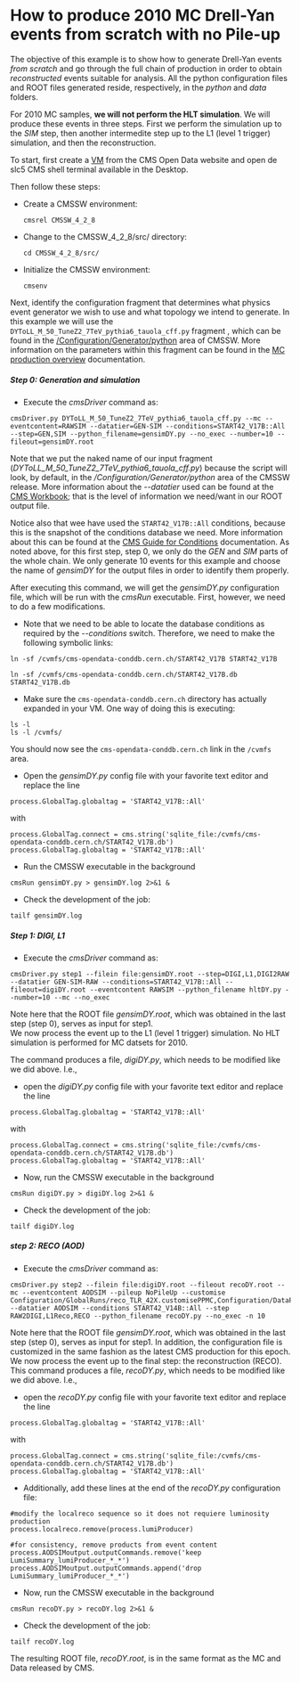 # How to produce 2010 MC Drell-Yan events from scratch with no Pile-up

The objective of this example is to show how to generate Drell-Yan events *from scratch* and go through the full chain of
production in order to obtain *reconstructed* events suitable for analysis.  All the python configuration files and ROOT files generated reside, respectively, in the *python* and *data* folders. 

For 2010 MC samples, **we will not perform the HLT simulation**.  We will produce these events in three steps.  First we perform the simulation up to the *SIM* step, then another intermedite step
up to the L1 (level 1 trigger) simulation, and then the reconstruction. 

To start, first create a [VM](http://opendata.cern.ch/record/250 "CMS Open Data Portal") from the CMS Open Data website 
and open de slc5 CMS shell terminal available in the Desktop.

Then follow these steps:

- Create a CMSSW environment: 

    ```
    cmsrel CMSSW_4_2_8
    ```

- Change to the CMSSW_4_2_8/src/ directory:

    ```
    cd CMSSW_4_2_8/src/
    ```

- Initialize the CMSSW environment:

  ```
  cmsenv
  ```

Next, identify the configuration fragment that determines what physics event generator we wish to use and what topology we intend to generate.  In
this example we will use the `DYToLL_M_50_TuneZ2_7TeV_pythia6_tauola_cff.py` fragment , which can be found in the [/Configuration/Generator/python](https://github.com/cms-sw/cmssw/tree/CMSSW_4_2_X/Configuration/Generator/python) area of CMSSW.  More information on the parameters within this
fragment can be found in the [MC production overview](/docs/cms-mc-production-overview) documentation.

##### Step 0: Generation and simulation

- Execute the *cmsDriver* command as:

```
cmsDriver.py DYToLL_M_50_TuneZ2_7TeV_pythia6_tauola_cff.py --mc --eventcontent=RAWSIM --datatier=GEN-SIM --conditions=START42_V17B::All --step=GEN,SIM --python_filename=gensimDY.py --no_exec --number=10 --fileout=gensimDY.root
```

Note that we put the naked name of our input fragment (*DYToLL_M_50_TuneZ2_7TeV_pythia6_tauola_cff.py*) because the script will look, by default, in
the */Configuration/Generator/python* area of the CMSSW release.  More information about the *--datatier* used can be found at the [CMS Workbook](https://twiki.cern.ch/twiki/bin/view/CMSPublic/WorkBookDataFormats); that is the level of information we need/want in our ROOT output file.  

Notice also that wee have used
the `START42_V17B::All` conditions, because this is the snapshot of the conditions database we need.  More information about this can
be found at the [CMS Guide for Conditions](docs/cms-guide-for-condition-database) documentation.  As noted above, for this first step, step 0, we
only do the *GEN* and *SIM* parts of the whole chain.  We only generate 10 events for this example and choose the name of *gensimDY* for the output files
in order to identify them properly.

After executing this command, we will get the *gensimDY.py* configuration file, which will be run with the *cmsRun* executable.  First, however, we need
to do a few modifications.

- Note that we need to be able to locate the database conditions as required by the *--conditions* switch.  Therefore, we need to make the following
 symbolic links:

```
ln -sf /cvmfs/cms-opendata-conddb.cern.ch/START42_V17B START42_V17B

ln -sf /cvmfs/cms-opendata-conddb.cern.ch/START42_V17B.db START42_V17B.db
```

- Make sure the `cms-opendata-conddb.cern.ch` directory has actually expanded in your VM.  One way of doing this is executing:

```
ls -l
ls -l /cvmfs/
```

You should now see the `cms-opendata-conddb.cern.ch` link in the `/cvmfs` area.

- Open the *gensimDY.py* config file with your favorite text editor and replace the line

```
process.GlobalTag.globaltag = 'START42_V17B::All'
```

with

```
process.GlobalTag.connect = cms.string('sqlite_file:/cvmfs/cms-opendata-conddb.cern.ch/START42_V17B.db')
process.GlobalTag.globaltag = 'START42_V17B::All'
```

- Run the CMSSW executable in the background

```
cmsRun gensimDY.py > gensimDY.log 2>&1 &
``` 

- Check the development of the job:

```
tailf gensimDY.log
```

##### Step 1: DIGI, L1

- Execute the *cmsDriver* command as:

```
cmsDriver.py step1 --filein file:gensimDY.root --step=DIGI,L1,DIGI2RAW --datatier GEN-SIM-RAW --conditions=START42_V17B::All --fileout=digiDY.root --eventcontent RAWSIM --python_filename hltDY.py --number=10 --mc --no_exec
```

Note here that the ROOT file *gensimDY.root*, which was obtained in the last step (step 0), serves as input for step1.  
We now process the event up to the L1 (level 1 trigger) simulation.  No HLT simulation is performed for MC datsets for 2010.  

The command produces a file, *digiDY.py*, which needs to be modified
like we did above.  I.e.,

- open the *digiDY.py* config file with your favorite text editor and replace the line

```
process.GlobalTag.globaltag = 'START42_V17B::All'
```

with

```
process.GlobalTag.connect = cms.string('sqlite_file:/cvmfs/cms-opendata-conddb.cern.ch/START42_V17B.db')
process.GlobalTag.globaltag = 'START42_V17B::All'
```

- Now, run the CMSSW executable in the background

```
cmsRun digiDY.py > digiDY.log 2>&1 &
``` 

- Check the development of the job:

```
tailf digiDY.log
```

##### step 2: RECO (AOD)

- Execute the *cmsDriver* command as:

```
cmsDriver.py step2 --filein file:digiDY.root --fileout recoDY.root --mc --eventcontent AODSIM --pileup NoPileUp --customise Configuration/GlobalRuns/reco_TLR_42X.customisePPMC,Configuration/DataProcessing/Utils.addMonitoring --datatier AODSIM --conditions START42_V14B::All --step RAW2DIGI,L1Reco,RECO --python_filename recoDY.py --no_exec -n 10
```

Note here that the ROOT file *gensimDY.root*, which was obtained in the last step (step 0), serves as input for step1.  In addition, the configuration file
is customized in the same fashion as the latest CMS production for this epoch. 
We now process the event up to the final step: the reconstruction (RECO).  This command produces a file, *recoDY.py*, which needs to be modified
like we did above.  I.e.,

- open the *recoDY.py* config file with your favorite text editor and replace the line

```
process.GlobalTag.globaltag = 'START42_V17B::All'
```

with

```
process.GlobalTag.connect = cms.string('sqlite_file:/cvmfs/cms-opendata-conddb.cern.ch/START42_V17B.db')
process.GlobalTag.globaltag = 'START42_V17B::All'
```

- Additionally, add these lines at the end of the *recoDY.py* configuration file:

```
#modify the localreco sequence so it does not requiere luminosity production
process.localreco.remove(process.lumiProducer)

#for consistency, remove products from event content
process.AODSIMoutput.outputCommands.remove('keep LumiSummary_lumiProducer_*_*')
process.AODSIMoutput.outputCommands.append('drop LumiSummary_lumiProducer_*_*')
```

- Now, run the CMSSW executable in the background

```
cmsRun recoDY.py > recoDY.log 2>&1 &
``` 

- Check the development of the job:

```
tailf recoDY.log
```

The resulting ROOT file, *recoDY.root*, is in the same format as 
the MC and Data released by CMS.
